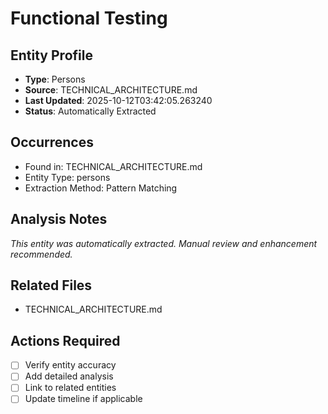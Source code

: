 # Functional Testing

## Entity Profile
- **Type**: Persons
- **Source**: TECHNICAL_ARCHITECTURE.md
- **Last Updated**: 2025-10-12T03:42:05.263240
- **Status**: Automatically Extracted

## Occurrences
- Found in: TECHNICAL_ARCHITECTURE.md
- Entity Type: persons
- Extraction Method: Pattern Matching

## Analysis Notes
*This entity was automatically extracted. Manual review and enhancement recommended.*

## Related Files
- TECHNICAL_ARCHITECTURE.md

## Actions Required
- [ ] Verify entity accuracy
- [ ] Add detailed analysis
- [ ] Link to related entities
- [ ] Update timeline if applicable
